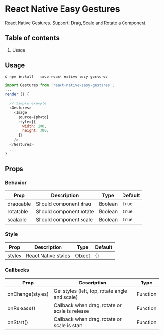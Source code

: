 # React Native Easy Gestures

React Native Gestures. Support: Drag, Scale and Rotate a Component.

## Table of contents

1. [Usage](#usage)

## Usage

```
$ npm install --save react-native-easy-gestures
```

```javascript
import Gestures from 'react-native-easy-gestures';
...
render () {
  ...
  // Simple example
  <Gestures>
    <Image
      source={photo}
      style={{
        width: 200,
        height: 300,
      }}
    />
  </Gestures>
  ...
}

```

## Props

### Behavior

Prop | Description | Type | Default
------ | ------ | ------ | ------
draggable | Should component drag | Boolean | `true`
rotatable | Should component rotate | Boolean | `true`
scalable | Should component scale | Boolean | `true`

### Style

Prop | Description | Type | Default
------ | ------ | ------ | ------
styles | React Native styles | Object | {}

### Callbacks

Prop | Description | Type
------ | ------ | ------
onChange(styles) | Get styles (left, top, rotate angle and scale) | Function
onRelease() | Callback when drag, rotate or scale is release | Function
onStart() | Callback when drag, rotate or scale is start | Function

